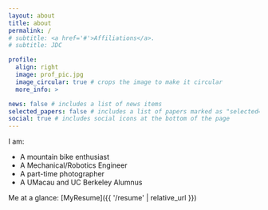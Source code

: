 ```yaml
---
layout: about
title: about
permalink: /
# subtitle: <a href='#'>Affiliations</a>.
# subtitle: JDC

profile:
  align: right
  image: prof_pic.jpg
  image_circular: true # crops the image to make it circular
  more_info: >

news: false # includes a list of news items
selected_papers: false # includes a list of papers marked as "selected={true}"
social: true # includes social icons at the bottom of the page
---
```


I am:
* A mountain bike enthusiast
* A Mechanical/Robotics Engineer
* A part-time photographer
* A UMacau and UC Berkeley Alumnus

Me at a glance: [MyResume]({{ '/resume' | relative_url }})